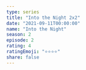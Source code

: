 ```yaml
--- 
type: series 
title: "Into the Night 2x2" 
date: "2021-09-11T00:00:00" 
name: "Into the Night" 
season: 2 
episode: 2 
rating: 4 
ratingEmoji: "⭐️⭐️⭐️⭐️" 
share: false 
---
```

